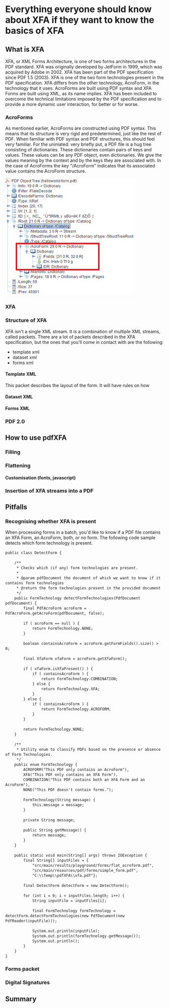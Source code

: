 # Everything everyone should know about XFA if they want to know the basics of XFA



## What is XFA

XFA, or XML Forms Architecture, is one of two forms architectures in the PDF standard. XFA was originally developed by JetForm in 1999, which was acquired by Adobe in 2002. XFA has been part of the PDF specification since PDF 1.5 (2003). XFA is one of the two form technologies present in the PDF specification. XFA differs from the other technology, AcroForm, in the technology that it uses. AcroForms are built using PDF syntax and XFA Forms are built using XML, as its name implies. XFA has been included to overcome the technical limitations imposed by the PDF specification and to provide a more dynamic user interaction, for better or for worse.

### AcroForms

As mentioned earlier, AcroForms are constructed using PDF syntax. This means that its structure is very rigid and predetermined, just like the rest of PDF. When familiar with PDF syntax and PDF structures, this should feel very familiar. For the uniniated: very briefly put, a PDF file is a hug tree consisting of dictionaries. These dictionaries contain pairs of keys and values. These values can be any PDF object, even dictionaries. We give the values meaning by the context and by the keys they are associated with. In the case of AcroForms the key "/AcroForm" indicates that its associated value contains the AcroForm structure.

![Screenshot highlighting the AcroForm entry](img/001_ACROFORM.png)



### XFA

### Structure of XFA

XFA isn't a single XML stream. It is a combination of multiple XML streams, called packets. There are a lot of packets described in the XFA specification, but the ones that you'll come in contact with are the following:

- template xml
- dataset xml
- forms xml

#### Template XML

This packet describes the layout of the form. It will have rules on how 

#### Dataset XML

#### Forms XML

### PDF 2.0

## How to use pdfXFA

### Filling

### Flattening

#### Customisation (fonts, javascript)

### Insertion of XFA streams into a PDF

## Pitfalls



### Recognising whether XFA is present

When processing forms in a batch, you'd like to know if a PDF file contains an XFA Form, an AcroForm, both, or no form. The following code sample detects which form technology is present. 

```
public class DetectForm {

    /**
     * Checks which (if any) form technologies are present.
     *
     * @param pdfDocument the document of which we want to know if it contains form technologies
     * @return the form technologies present in the provided document
     */
    public FormTechnology detectFormTechnologies(PdfDocument pdfDocument) {
        final PdfAcroForm acroForm = PdfAcroForm.getAcroForm(pdfDocument, false);

        if ( acroForm == null ) {
            return FormTechnology.NONE;
        }

        boolean containsAcroForm = acroForm.getFormFields().size() > 0;

        final XfaForm xfaForm = acroForm.getXfaForm();

        if ( xfaForm.isXfaPresent() ) {
            if ( containsAcroForm ) {
                return FormTechnology.COMBINATION;
            } else {
                return FormTechnology.XFA;
            }
        } else {
            if ( containsAcroForm ) {
                return FormTechnology.ACROFORM;
            }
        }

        return FormTechnology.NONE;
    }

    /**
     * Utility enum to classify PDFs based on the presence or absence of Form Technologies.
     */
    public enum FormTechnology {
        ACROFORM("This PDF only contains an AcroForm"),
        XFA("This PDF only contains an XFA Form"),
        COMBINATION("This PDF contains both an XFA Form and an AcroForm"),
        NONE("This PDF doesn't contain forms.");

        FormTechnology(String message) {
            this.message = message;
        }

        private String message;

        public String getMessage() {
            return message;
        }
    }

    public static void main(String[] args) throws IOException {
        final String[] inputFiles = {
            "src/main/results/playground/forms/flat_acroform.pdf",
            "src/main/resources/pdf/forms/simple_form.pdf",
            "C:\\Temp\\pdfXFA\\xfa.pdf"};

        final DetectForm detectForm = new DetectForm();

        for (int i = 0; i < inputFiles.length; i++) {
            String inputFile = inputFiles[i];

            final FormTechnology formTechnology = detectForm.detectFormTechnologies(new PdfDocument(new PdfReader(inputFile)));

            System.out.println(inputFile);
            System.out.println(formTechnology.getMessage());
            System.out.println();
        }
    }
}
```

### Forms packet

### Digital Signatures

## Summary